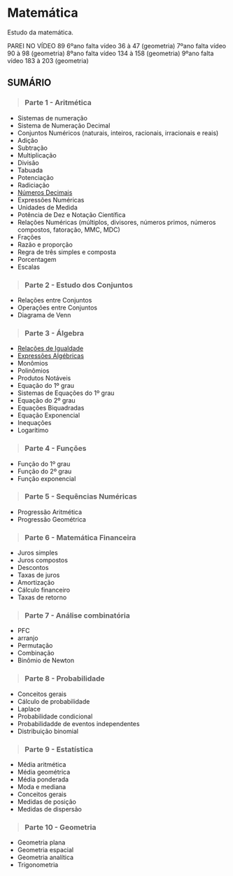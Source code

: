 # Matemática
Estudo da matemática.

PAREI NO VÍDEO 89
6ºano falta vídeo 36 à 47 (geometria)
7ºano falta vídeo 90 à 98 (geometria)
8ºano falta vídeo 134 à 158 (geometria)
9ºano falta vídeo 183 à 203 (geometria)

## SUMÁRIO

> ### Parte 1 - Aritmética
  - Sistemas de numeração
  - Sistema de Numeração Decimal
  - Conjuntos Numéricos (naturais, inteiros, racionais, irracionais e reais)
  - Adição
  - Subtração
  - Multiplicação
  - Divisão
  - Tabuada
  - Potenciação
  - Radiciação
  - [Números Decimais](./conteúdo/aritmetica/numeros-decimais.md)
  - Expressões Numéricas
  - Unidades de Medida
  - Potência de Dez e Notação Científica
  - Relações Numéricas (múltiplos, divisores, números primos, números compostos, fatoração, MMC, MDC)
  - Frações
  - Razão e proporção
  - Regra de três simples e composta
  - Porcentagem
  - Escalas

> ### Parte 2 - Estudo dos Conjuntos
  - Relações entre Conjuntos
  - Operações entre Conjuntos
  - Diagrama de Venn

> ### Parte 3 - Álgebra
- [Relações de Igualdade](./conteúdo/algebra/relacoes-de-igualdade.md)
- [Expressões Algébricas](./conteúdo/algebra/expressoes-algebricas.md)
- Monômios
- Polinômios
- Produtos Notáveis
- Equação do 1º grau
- Sistemas de Equações do 1º grau
- Equação do 2º grau
- Equações Biquadradas
- Equação Exponencial
- Inequações
- Logarítimo

> ### Parte 4 - Funções
  - Função do 1º grau
  - Função do 2º grau
  - Função exponencial

> ### Parte 5 - Sequências Numéricas
  - Progressão Aritmética
  - Progressão Geométrica

> ### Parte 6 - Matemática Financeira
  - Juros simples
  - Juros compostos
  - Descontos
  - Taxas de juros
  - Amortização
  - Cálculo financeiro
  - Taxas de retorno

> ### Parte 7 - Análise combinatória 
  - PFC
  - arranjo
  - Permutação
  - Combinação
  - Binômio de Newton

> ### Parte 8 - Probabilidade 
  - Conceitos gerais
  - Cálculo de probabilidade
  - Laplace 
  - Probabilidade condicional
  - Probabilidadde de eventos independentes
  - Distribuição binomial 

> ### Parte 9 - Estatística 
  - Média aritmética
  - Média geométrica
  - Média ponderada
  - Moda e mediana 
  - Conceitos gerais 
  - Medidas de posição 
  - Medidas de dispersão 

> ### Parte 10 - Geometria
  - Geometria plana
  - Geometria espacial
  - Geometria analítica
  - Trigonometria